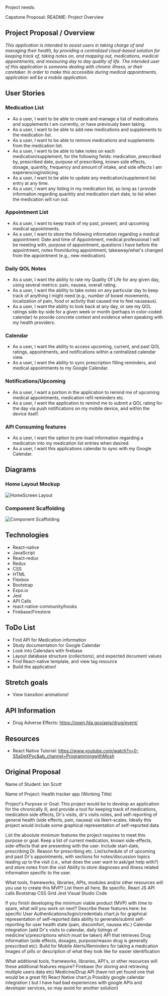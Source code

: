 Project needs:

Capstone Proposal:
README: Project Overview

## Project Proposal / Overview
 _This application is intended to assist users in taking charge of and managing their health, by providing a centralized cloud-based solution for keeping track of, taking notes on, and mapping out, medications, medical appointments, and measuring day to day quality of life. The intended user of this application is someone dealing with chronic illness, or their caretaker. In order to make this accessible during medical appointments, application will be a mobile application._

 ## User Stories

 ### Medication List
 * As a user, I want to be able to create and manage a list of medications and supplements I am currently, or have previously been taking.
 * As a user, I want to be able to add new medications and supplements to the medication list.
 * As a user, I want to be able to remove medications and supplements from the medication list.
 * As a user, I want to be able to take notes on each medication/supplement, for the following fields: medication, prescribed by, prescribed date, purpose of prescribing, known side effects, dosage, quantity, frequency and amount of intake, and side effects I am experiencing/noticing.
 * As a user, I want to be able to update any medication/supplement list entry at any time.
 * As a user, I want any listing in my medication list, so long as I provide information regarding quantity and medication start date, to list when the medication will run out.

 ### Appointment List
 * As a user, I want to keep track of my past, present, and upcoming medical appointments.
 * As a user, I want to store the following information regarding a medical appointment: Date and time of Appointment, medical professional I will be meeting with, purpose of appointment, questions I have before the appointment, notes from/during appointment, takeaway/what's changed from the appointment (e.g., new medication).

 ### Daily QOL Notes
 * As a user, I want the ability to rate my Quality Of Life for any given day, using several metrics: pain, nausea, overall rating.
 * As a user, I want the ability to take notes on any particular day to keep track of anything I might need (e.g., number of bowel movements, localization of pain, food or activity that caused me to feel nauseaus).
 * As a user, I want the ability to look back at any day, or see my QOL ratings side-by-side for a given week or month (perhaps in color-coded calendar) to provide concrete context and evidence when speaking with my health providers.

 ### Calendar
 * As a user, I want the ability to access upcoming, current, and past QOL ratings, appointments, and notifications within a centralized calendar view.
 * As a user, I want the ability to sync prescription filling reminders, and medical appointments to my Google Calendar.

 ### Notifications/Upcoming
 * As a user, I want a portion in the application to remind me of upcoming medical appointments, medication refil reminders etc.
 * As a user, I want the application to remind me to submit a QOL rating for the day via push notifications on my mobile device, and within the device itself.

 ### API Consuming features
 * As a user, I want the option to pre-load information regarding a medication into my medication list entries when desired.
 * As a user, I want this applications calendar to sync with my Google Calendar.

 ## Diagrams

 ### Home Layout Mockup
 ![HomeScreen Layout](./ReadmeImg/HomeLayout.JPG)

 ### Component Scaffolding
  ![Component Scaffolding](./ReadmeImg/ComponentScaffolding.jpg)

  ## Technologies
  * React-native
  * JavaScript
  * React-redux
  * Redux
  * CSS
  * HTML
  * Flexbox
  * Bootstrap
  * Expo.io
  * Jest
  * API Calls
  * react-native-community/hooks
  * Firebase/Firestore


  ## ToDo List

  * Find API for Medication information
  * Study documentation for Google Calendar
  * Look into Calendars with firebase
  * Layout database structure (collections), and expected document values
  * Find React-native template, and view tag resource
  * Build the application!

  ## Stretch goals
  * View transition animations!

  ## API Information

  * Drug Adverse Effects: https://open.fda.gov/apis/drug/event/

  ## Resources
  * React Native Tutorial: https://www.youtube.com/watch?v=0-S5a0eXPoc&ab_channel=ProgrammingwithMosh


  ## Original Proposal

  Name of Student: _Ian Scott_

Name of Project:  Health tracker app (Working Title)

Project's Purpose or Goal: This project would be to develop an application for the chronically ill, and provide a tool for keeping track of medications, medication side effects, Dr's visits, dr's visits notes, and self-reporting of general health (side effects, pain, nausea) via likert-scales. Ideally this project would include some graphical representation of self-reported data

List the absolute minimum features the project requires to meet this purpose or goal:
Keep a list of current medication, known side-effects, side-effects that are presenting with the user. Include start-date, prescribing Dr. Reason for prescribing etc. 
List/schedule of of upcoming and past Dr's appointments, with sections for notes/discussion topics leading up to the visit (i.e., what does the user want to ask/get help with?) and store notes from the visit
Ability to store diagnoses and illness related information specific to the user. 

What tools, frameworks, libraries, APIs, modules and/or other resources will you use to create this MVP? List them all here. Be specific.
React
JS
API calls
Bootstrap
CSS Grid
Jest
Visual Studio Code

If you finish developing the minimum viable product (MVP) with time to spare, what will you work on next? Describe these features here: be specific
User Authentications/login/credentials
chart.js for graphical representation of self-reported data
ability to generate/submit self-reporting for user health state (pain, discomfort, nausea etc.)
Calendar integration (add Dr's visits to calendar, daily listings of medicine's/prescriptions which must be taken)
API that retrieves Drug information (side effects, dosages, purpose/reason drug is generally prescribed etc).
Build for Mobile
Alerts/Reminders for taking a medication
Images of pills or description of what they look like for easier identification

What additional tools, frameworks, libraries, API's, or other resources will these additional features require?
Firebase (for storing and retrieving multiple users data etc)
Medicine/Drup API (have not yet found one that would be a great fit)
React Native
chart.js
Possibly google calendar integration ( but I have had bad experiences with google APIs  and developer services, so may avoid for another solution)